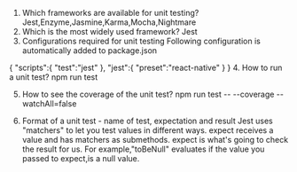 1. Which frameworks are available for unit testing?
   Jest,Enzyme,Jasmine,Karma,Mocha,Nightmare
2. Which is the most widely used framework?
   Jest
3. Configurations required for unit testing
   Following configuration is automatically added to package.json

{
"scripts":{
"test":"jest"
},
"jest":{
"preset":"react-native"
}
} 4. How to run a unit test?
npm run test

5. How to see the coverage of the unit test?
   npm run test -- --coverage --watchAll=false

6. Format of a unit test - name of test, expectation and result
   Jest uses "matchers" to let you test values in different ways.
   expect receives a value and has matchers as submethods.
   expect is what's going to check the result for us.
   For example,"toBeNull" evaluates if the value you passed to expect,is a null value.
